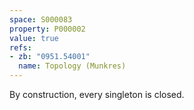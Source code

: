 ```yaml
---
space: S000083
property: P000002
value: true
refs:
- zb: "0951.54001"
  name: Topology (Munkres)
---
```


By construction, every singleton is closed.
